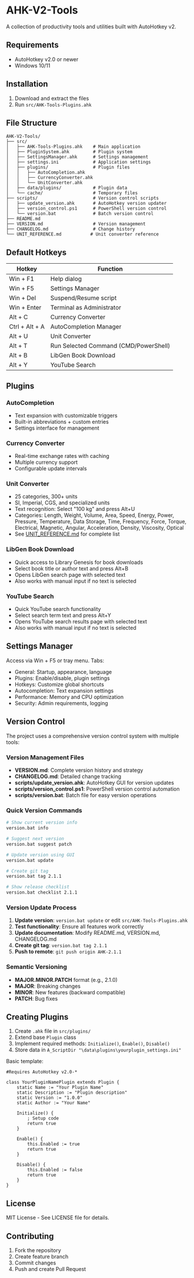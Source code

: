 # AHK-V2-Tools

A collection of productivity tools and utilities built with AutoHotkey v2.

## Requirements

- AutoHotkey v2.0 or newer
- Windows 10/11

## Installation

1. Download and extract the files
2. Run `src/AHK-Tools-Plugins.ahk`


## File Structure

```
AHK-V2-Tools/
├── src/
│   ├── AHK-Tools-Plugins.ahk    # Main application
│   ├── PluginSystem.ahk         # Plugin system
│   ├── SettingsManager.ahk      # Settings management
│   ├── settings.ini             # Application settings
│   ├── plugins/                 # Plugin files
│   │   ├── AutoCompletion.ahk
│   │   ├── CurrencyConverter.ahk
│   │   └── UnitConverter.ahk
│   ├── data/plugins/            # Plugin data
│   └── cache/                   # Temporary files
├── scripts/                     # Version control scripts
│   ├── update_version.ahk       # AutoHotkey version updater
│   ├── version_control.ps1      # PowerShell version control
│   └── version.bat              # Batch version control
├── README.md
├── VERSION.md                   # Version management
├── CHANGELOG.md                 # Change history
└── UNIT_REFERENCE.md           # Unit converter reference
```

## Default Hotkeys

| Hotkey | Function |
|--------|----------|
| Win + F1 | Help dialog |
| Win + F5 | Settings Manager |
| Win + Del | Suspend/Resume script |
| Win + Enter | Terminal as Administrator |
| Alt + C | Currency Converter |
| Ctrl + Alt + A | AutoCompletion Manager |
| Alt + U | Unit Converter |
| Alt + T | Run Selected Command (CMD/PowerShell) |
| Alt + B | LibGen Book Download |
| Alt + Y | YouTube Search |

## Plugins

### AutoCompletion
- Text expansion with customizable triggers
- Built-in abbreviations + custom entries
- Settings interface for management

### Currency Converter
- Real-time exchange rates with caching
- Multiple currency support
- Configurable update intervals

### Unit Converter
- 25 categories, 300+ units
- SI, Imperial, CGS, and specialized units
- Text recognition: Select "100 kg" and press Alt+U
- Categories: Length, Weight, Volume, Area, Speed, Energy, Power, Pressure, Temperature, Data Storage, Time, Frequency, Force, Torque, Electrical, Magnetic, Angular, Acceleration, Density, Viscosity, Optical
- See [UNIT_REFERENCE.md](UNIT_REFERENCE.md) for complete list

### LibGen Book Download
- Quick access to Library Genesis for book downloads
- Select book title or author text and press Alt+B
- Opens LibGen search page with selected text
- Also works with manual input if no text is selected

### YouTube Search
- Quick YouTube search functionality
- Select search term text and press Alt+Y
- Opens YouTube search results page with selected text
- Also works with manual input if no text is selected

## Settings Manager

Access via Win + F5 or tray menu. Tabs:
- General: Startup, appearance, language
- Plugins: Enable/disable, plugin settings
- Hotkeys: Customize global shortcuts
- Autocompletion: Text expansion settings
- Performance: Memory and CPU optimization
- Security: Admin requirements, logging

## Version Control

The project uses a comprehensive version control system with multiple tools:

### Version Management Files
- **VERSION.md**: Complete version history and strategy
- **CHANGELOG.md**: Detailed change tracking
- **scripts/update_version.ahk**: AutoHotkey GUI for version updates
- **scripts/version_control.ps1**: PowerShell version control automation
- **scripts/version.bat**: Batch file for easy version operations

### Quick Version Commands
```bash
# Show current version info
version.bat info

# Suggest next version
version.bat suggest patch

# Update version using GUI
version.bat update

# Create git tag
version.bat tag 2.1.1

# Show release checklist
version.bat checklist 2.1.1
```

### Version Update Process
1. **Update version**: `version.bat update` or edit `src/AHK-Tools-Plugins.ahk`
2. **Test functionality**: Ensure all features work correctly
3. **Update documentation**: Modify README.md, VERSION.md, CHANGELOG.md
4. **Create git tag**: `version.bat tag 2.1.1`
5. **Push to remote**: `git push origin AHK-2.1.1`

### Semantic Versioning
- **MAJOR.MINOR.PATCH** format (e.g., 2.1.0)
- **MAJOR**: Breaking changes
- **MINOR**: New features (backward compatible)
- **PATCH**: Bug fixes

## Creating Plugins

1. Create `.ahk` file in `src/plugins/`
2. Extend base `Plugin` class
3. Implement required methods: `Initialize()`, `Enable()`, `Disable()`
4. Store data in `A_ScriptDir "\data\plugins\yourplugin_settings.ini"`

Basic template:

```autohotkey
#Requires AutoHotkey v2.0-*

class YourPluginNamePlugin extends Plugin {
    static Name := "Your Plugin Name"
    static Description := "Plugin description"
    static Version := "1.0.0"
    static Author := "Your Name"
    
    Initialize() {
        ; Setup code
        return true
    }
    
    Enable() {
        this.Enabled := true
        return true
    }
    
    Disable() {
        this.Enabled := false
        return true
    }
}
```

## License

MIT License - See LICENSE file for details.

## Contributing

1. Fork the repository
2. Create feature branch
3. Commit changes
4. Push and create Pull Request